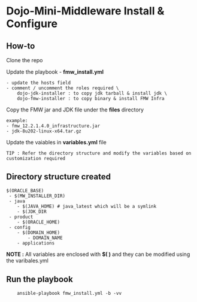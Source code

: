 # Dojo-Mini-Middleware Install & Configure

## How-to
Clone the repo

Update the playbook - **fmw_install.yml**

    - update the hosts field
    - comment / uncomment the roles required \
        dojo-jdk-installer : to copy jdk tarball & install jdk \
        dojo-fmw-installer : to copy binary & install FMW Infra
    

Copy the FMW jar and JDK file under the  **files** directory

    example:
    - fmw_12.2.1.4.0_infrastructure.jar
    - jdk-8u202-linux-x64.tar.gz

Update the vaiables in  **variables.yml** file 

    TIP : Refer the directory structure and modify the variables based on customization required

## Directory structure created

```
$(ORACLE_BASE)
 - $(MW_INSTALLER_DIR)
 - java
	- $(JAVA_HOME) # java_latest which will be a symlink
	- $(JDK_DIR
 - product
	- $(ORACLE_HOME)
 - config
	- $(DOMAIN_HOME)
		- DOMAIN_NAME
	- applications
```
**NOTE :** All variables are enclosed with **$( )** and they can be modified using the varibales.yml

## Run the playbook
```
    ansible-playbook fmw_install.yml -b -vv
```

